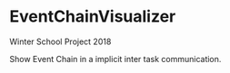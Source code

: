 # EventChainVisualizer
Winter School Project 2018


Show Event Chain in a implicit inter task communication.
